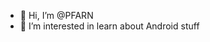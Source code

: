 - 👋 Hi, I’m @PFARN
- 👀 I’m interested in learn about Android stuff

<!---
PFARN/PFARN is a ✨ special ✨ repository because its `README.md` (this file) appears on your GitHub profile.
You can click the Preview link to take a look at your changes.
--->
